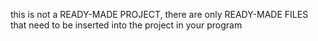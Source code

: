 this is not a READY-MADE PROJECT, there are only READY-MADE FILES that need to be inserted into the project in your program
